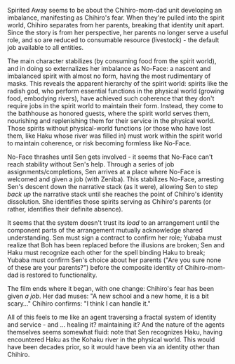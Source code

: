 Spirited Away seems to be about the Chihiro-mom-dad unit developing an imbalance, manifesting as Chihiro's fear. When they're pulled into the spirit world, Chihiro separates from her parents, breaking that identity unit apart. Since the story is from her perspective, her parents no longer serve a useful role, and so are reduced to consumable resource (livestock) - the default job available to all entities.

The main character stabilizes (by consuming food from the spirit world), and in doing so externalizes her imbalance as No-Face: a nascent and imbalanced spirit with almost no form, having the most rudimentary of masks. This reveals the apparent hierarchy of the spirit world: spirits like the radish god, who perform essential functions in the physical world (growing food, embodying rivers), have achieved such coherence that they don't require jobs in the spirit world to maintain their form. Instead, they come to the bathhouse as honored guests, where the spirit world serves them, nourishing and replenishing them for their service in the physical world. Those spirits without physical-world functions (or those who have lost them, like Haku whose river was filled in) must work within the spirit world to maintain coherence, or risk becoming formless like No-Face.

No-Face thrashes until Sen gets involved - it seems that No-Face can't reach stability without Sen's help. Through a series of job assignments/completions, Sen arrives at a place where No-Face is welcomed and given a job (with Zeniba). This stabilizes No-Face, arresting Sen's descent down the narrative stack (as it were), allowing Sen to step *back up* the narrative stack until she reaches the point of Chihiro's identity dissolution. She identifies those spirits serving as Chihiro's parents (or rather, identifies their definite absence).

It seems that the system doesn't trust its *load* to an arrangement until the component parts of the arrangement mutually acknowledge shared understanding. Sen must sign a contract to confirm her role; Yubaba must realize that Boh has been replaced before the illusions are broken; Sen and Haku must recognize each other for the spell binding Haku to break; Yubaba must confirm Sen's choice about her parents ("Are you sure none of these are your parents?") before the composite identity of Chihiro-mom-dad is restored to functionality.

The film ends where it began, with one change: Chihiro's fear has been given *a job*. Her dad muses: "A new school and a new home, it is a bit scary…" Chihiro confirms: "I think I can handle it."

All of this feels to me like an agent traversing a fractal system of identity and service - and … healing it? maintaining it? And the nature of the agents themselves seems somewhat fluid: note that Sen recognizes Haku, having encountered Haku as the Kohaku river in the physical world. This would have been decades prior, so it would have been via an identity other than Chihiro.
